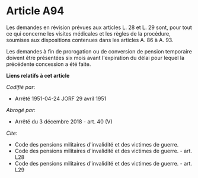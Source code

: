 # Article A94

Les demandes en révision prévues aux articles L. 28 et L. 29 sont, pour tout ce qui concerne les visites médicales et les
règles de la procédure, soumises aux dispositions contenues dans les articles A. 86 à A. 93.

Les demandes à fin de prorogation ou de conversion de pension temporaire doivent être présentées six mois avant l'expiration
du délai pour lequel la précédente concession a été faite.

**Liens relatifs à cet article**

_Codifié par_:

  - Arrêté 1951-04-24 JORF 29 avril 1951

_Abrogé par_:

  - Arrêté du 3 décembre 2018 - art. 40 (V)

_Cite_:

  - Code des pensions militaires d'invalidité et des victimes de guerre.
  - Code des pensions militaires d'invalidité et des victimes de guerre. - art. L28
  - Code des pensions militaires d'invalidité et des victimes de guerre. - art. L29
